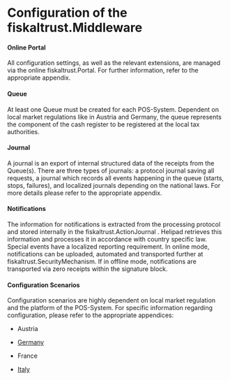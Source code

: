 # Configuration of the fiskaltrust.Middleware

#### Online Portal

All configuration settings, as well as the relevant extensions, are managed via the online fiskaltrust.Portal. For further information, refer to the appropriate appendix.

#### Queue

At least one Queue must be created for each POS-System. Dependent on local market regulations like in Austria and Germany, the queue represents the component of the cash register to be registered at the local tax authorities.

#### Journal

A journal is an export of internal structured data of the receipts from the Queue(s). There are three types of journals: a protocol journal saving all requests, a journal which records all events happening in the queue (starts, stops, failures), and localized journals depending on the national laws. For more details please refer to the appropriate appendix.

#### Notifications

The information for notifications is extracted from the processing protocol and stored internally in the fiskaltrust.ActionJournal . Helipad retrieves this information and processes it in accordance with country specific law. Special events have a localized reporting requirement. In online mode, notifications can be uploaded, automated and transported further at fiskaltrust.SecurityMechanism. If in offline mode, notifications are transported via zero receipts within the signature block.

#### Configuration Scenarios

Configuration scenarios are highly dependent on local market regulation and the platform of the POS-System. For specific information regarding configuration, please refer to the appropriate appendices:

- Austria

- [Germany](../../middleware-de-kassensichv/operation-modes/on-premise-installation.md)

- France

- [Italy](../../middleware-it-registratore-telematico/operation-modes/installation.md)
